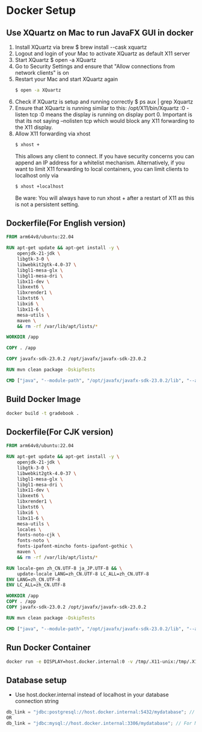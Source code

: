 # Docker Setup

## Use XQuartz on Mac to run JavaFX GUI in docker

1. Install XQuartz via brew $ brew install --cask xquartz 
2. Logout and login of your Mac to activate XQuartz as default X11 server 
3. Start XQuartz $ open -a XQuartz 
4. Go to Security Settings and ensure that "Allow connections from network clients" is on
5. Restart your Mac and start XQuartz again
    ```bash
	$ open -a XQuartz 
    ```
6. Check if XQuartz is setup and running correctly
	$ ps aux | grep Xquartz 
7. Ensure that XQuartz is running similar to this: /opt/X11/bin/Xquartz :0 -listen tcp
	:0 means the display is running on display port 0. Important is that its not saying –nolisten tcp which would block any X11 	forwarding to the X11 display. 
8. Allow X11 forwarding via xhost
    ```bash
	$ xhost +
    ```
	This allows any client to connect. If you have security concerns you can append an IP address for a whitelist mechanism.
	Alternatively, if you want to limit X11 forwarding to local containers, you can limit clients to localhost only via
    ```bash
	$ xhost +localhost
    ```
	Be ware: You will always have to run xhost + after a restart of X11 as this is not a persistent setting.

## Dockerfile(For English version)
```Dockerfile
FROM arm64v8/ubuntu:22.04

RUN apt-get update && apt-get install -y \
    openjdk-21-jdk \
    libgtk-3-0 \
    libwebkit2gtk-4.0-37 \
    libgl1-mesa-glx \
    libgl1-mesa-dri \
    libx11-dev \
    libxext6 \
    libxrender1 \
    libxtst6 \
    libxi6 \
    libx11-6 \
    mesa-utils \
    maven \
    && rm -rf /var/lib/apt/lists/*

WORKDIR /app

COPY . /app

COPY javafx-sdk-23.0.2 /opt/javafx/javafx-sdk-23.0.2

RUN mvn clean package -DskipTests

CMD ["java", "--module-path", "/opt/javafx/javafx-sdk-23.0.2/lib", "--add-modules", "javafx.controls,javafx.fxml", "-Djava.library.path=/opt/javafx/javafx-sdk-23.0.2/lib", "-Dprism.order=sw", "-jar", "target/gradebook.jar"]
```

## Build Docker Image
```bash
docker build -t gradebook .
```

## Dockerfile(For CJK version)
```Dockerfile
FROM arm64v8/ubuntu:22.04

RUN apt-get update && apt-get install -y \
    openjdk-21-jdk \
    libgtk-3-0 \
    libwebkit2gtk-4.0-37 \
    libgl1-mesa-glx \
    libgl1-mesa-dri \
    libx11-dev \
    libxext6 \
    libxrender1 \
    libxtst6 \
    libxi6 \
    libx11-6 \
    mesa-utils \
    locales \
    fonts-noto-cjk \
    fonts-noto \
    fonts-ipafont-mincho fonts-ipafont-gothic \
    maven \
    && rm -rf /var/lib/apt/lists/*

RUN locale-gen zh_CN.UTF-8 ja_JP.UTF-8 && \
    update-locale LANG=zh_CN.UTF-8 LC_ALL=zh_CN.UTF-8
ENV LANG=zh_CN.UTF-8
ENV LC_ALL=zh_CN.UTF-8

WORKDIR /app
COPY . /app
COPY javafx-sdk-23.0.2 /opt/javafx/javafx-sdk-23.0.2

RUN mvn clean package -DskipTests

CMD ["java", "--module-path", "/opt/javafx/javafx-sdk-23.0.2/lib", "--add-modules", "javafx.controls,javafx.fxml", "-Djava.library.path=/opt/javafx/javafx-sdk-23.0.2/lib", "-Dprism.order=sw", "-jar", "target/gradebook.jar"]
```

## Run Docker Container
```bash
docker run -e DISPLAY=host.docker.internal:0 -v /tmp/.X11-unix:/tmp/.X11-unix gradebook
```

## Database setup
* Use host.docker.internal instead of localhost in your database connection string
```java
db_link = "jdbc:postgresql://host.docker.internal:5432/mydatabase"; // For PostgreSQL
OR
db_link = "jdbc:mysql://host.docker.internal:3306/mydatabase"; // For MySQL
```
